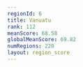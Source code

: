 ```yaml
---
regionId: 6
title: Vanuatu
rank: 112
meanScore: 68.58
globalMeanScore: 69.82
numRegions: 220
layout: region_score
---
```

